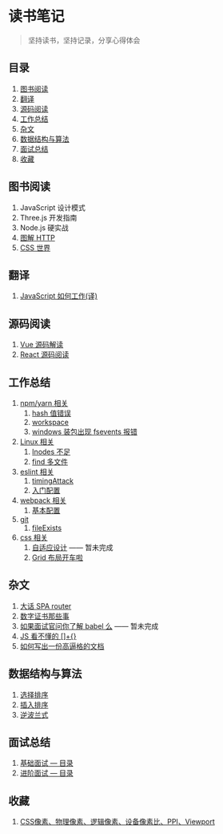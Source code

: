 # 读书笔记

> 坚持读书，坚持记录，分享心得体会

## 目录

1. [图书阅读](#图书阅读)
2. [翻译](#翻译)
3. [源码阅读](#源码阅读)
4. [工作总结](#工作总结)
5. [杂文](#杂文)
6. [数据结构与算法](#数据结构与算法)
7. [面试总结](#面试总结)
8. [收藏](#收藏)

## 图书阅读

1. JavaScript 设计模式 
2. Three.js 开发指南
3. Node.js 硬实战
4. [图解 HTTP](./bookRead/http/start.md)
5. [CSS 世界](./bookRead/cssWorld/index.md)

## 翻译

1. [JavaScript 如何工作(译)](./translate/jswork)

## 源码阅读

1. [Vue 源码解读](./sourceRead/vue)
2. [React 源码阅读](./sourceRead/react/index.md)

## 工作总结

1. [npm/yarn 相关](./worknotes/npm)
   1. [hash 值错误](./worknotes/npm/hash.md)
   2. [workspace](./worknotes/npm/workspace.md)
   3. [windows 装包出现 fsevents 报错](./worknotes/npm/fsevents.md)
2. [Linux 相关](./worknotes/linux)
   1. [Inodes 不足](./worknotes/linux/noSpaceLeft.md)
   2. [find 多文件](./worknotes/linux/find.md)
3. [eslint 相关](./worknotes/eslint)
   1. [timingAttack](./worknotes/eslint/timingAttack.md)
   2. [入门配置](./worknotes/eslint/baseConfig.md)
4. [webpack 相关](./worknotes/webpack)
   1. [基本配置](./worknotes/webpack/webpack.md)
5. [git](./worknotes/git)
   1. [fileExists](./worknotes/git/fileExists.md)
6. [css 相关](./worknotes/css)
   1. [自适应设计](./worknotes/css/selfAdaption.md) —— 暂未完成
   2. [Grid 布局开车啦](./worknotes/css/grid.md)

## 杂文

1. [大话 SPA router](./Essay/spa.md)
2. [数字证书那些事](./Essay/ca.md)
3. [如果面试官问你了解 babel 么](./Essay/babel.md) —— 暂未完成
4. [JS 看不懂的 []+{}](./Essay/typeChange.md)
5. [如何写出一份高逼格的文档](./Essay/howToWrite.md)

## 数据结构与算法

1. [选择排序](./DSA/selectionSort.md)
2. [插入排序](./DSA/insertionSort.md)
3. [逆波兰式](./DSA/polish.md)

## 面试总结

1. [基础面试 — 目录](./interview/base/index.md)
2. [进阶面试 — 目录](./interview/advanced/index.md)

## 收藏

1. [CSS像素、物理像素、逻辑像素、设备像素比、PPI、Viewport](https://github.com/jawil/blog/issues/21)
